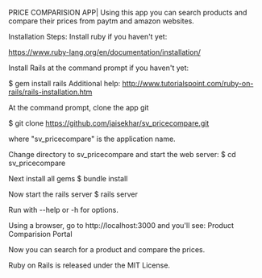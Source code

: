 PRICE COMPARISION APP| 
Using this app you can search products and compare their prices from paytm and amazon websites.


Installation Steps:
Install ruby if you haven't yet:

https://www.ruby-lang.org/en/documentation/installation/

Install Rails at the command prompt if you haven't yet:

$ gem install rails
Additional help: http://www.tutorialspoint.com/ruby-on-rails/rails-installation.htm

At the command prompt, clone the app git

$ git clone https://github.com/jaisekhar/sv_pricecompare.git

where "sv_pricecompare" is the application name.

Change directory to sv_pricecompare and start the web server:
$ cd sv_pricecompare

Next install all gems 
$ bundle install

Now start the rails server
$ rails server

Run with --help or -h for options.

Using a browser, go to http://localhost:3000 and you'll see: Product Comparision Portal

Now you can search for a product and compare the prices.


Ruby on Rails is released under the MIT License.